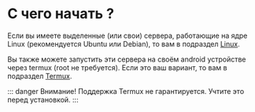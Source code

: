 # С чего начать ?

Если вы имеете выделенные (или свои) сервера, работающие на ядре Linux (рекомендуется Ubuntu или Debian), то вам в подраздел [Linux](./Linux/).

Вы также можете запустить эти сервера на своём android устройстве через termux (root не требуется). Если это ваш вариант, то вам в подраздел [Termux](./Termux/).

::: danger Внимание!
Поддержка Termux не гарантируется. Учтите это перед установкой.
:::